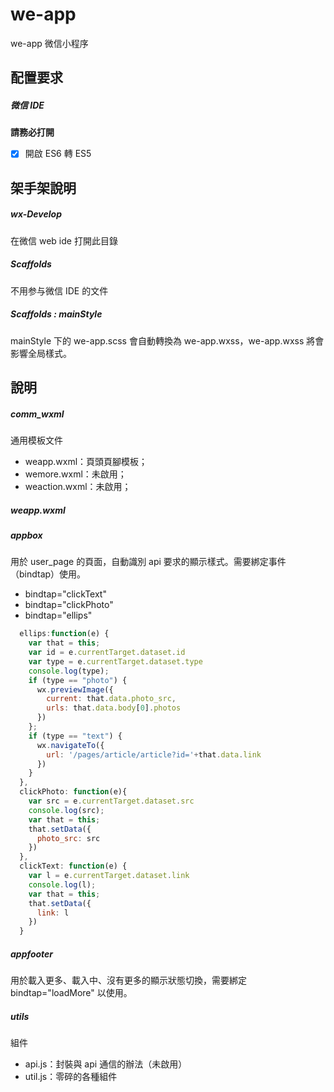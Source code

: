 # we-app

we-app 微信小程序



## 配置要求

##### 微信 IDE

**請務必打開**

- [x] 開啟 ES6 轉 ES5




## 架手架說明

##### wx-Develop

在微信 web ide 打開此目錄

##### Scaffolds

不用参与微信 IDE 的文件

##### Scaffolds : mainStyle

mainStyle 下的 we-app.scss 會自動轉換為 we-app.wxss，we-app.wxss 將會影響全局樣式。



## 說明

##### comm_wxml

通用模板文件

* weapp.wxml：頁頭頁腳模板；
* wemore.wxml：未啟用；
* weaction.wxml：未啟用；





##### weapp.wxml

##### appbox

用於 user_page 的頁面，自動識別 api 要求的顯示樣式。需要綁定事件（bindtap）使用。

* bindtap="clickText"
* bindtap="clickPhoto"
* bindtap="ellips"

```javascript
  ellips:function(e) {
    var that = this;
    var id = e.currentTarget.dataset.id
    var type = e.currentTarget.dataset.type
    console.log(type);
    if (type == "photo") {
      wx.previewImage({
        current: that.data.photo_src,
        urls: that.data.body[0].photos
      })
    };
    if (type == "text") {
      wx.navigateTo({
        url: '/pages/article/article?id='+that.data.link
      })
    }
  },
  clickPhoto: function(e){
    var src = e.currentTarget.dataset.src
    console.log(src);
    var that = this;
    that.setData({
      photo_src: src
    })
  },
  clickText: function(e) {
    var l = e.currentTarget.dataset.link
    console.log(l);
    var that = this;
    that.setData({
      link: l
    })
  }
```



##### appfooter

用於載入更多、載入中、沒有更多的顯示狀態切換，需要綁定 bindtap="loadMore" 以使用。



##### utils

組件

* api.js：封裝與 api 通信的辦法（未啟用）
* util.js：零碎的各種組件